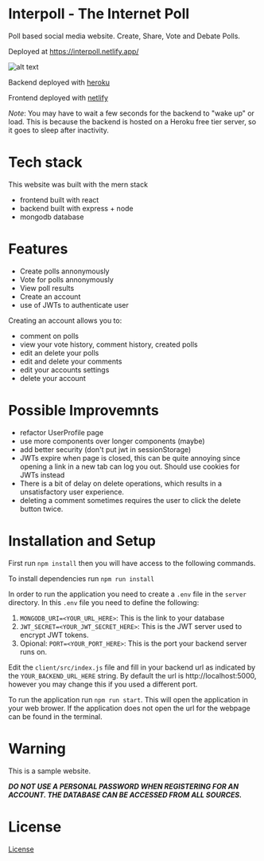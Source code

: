 # Interpoll - The Internet Poll

Poll based social media website. Create, Share, Vote and Debate Polls.

Deployed at https://interpoll.netlify.app/

![alt text][image]

[image]: https://i.imgur.com/ECYCxkN.png "Website Image"

Backend deployed with [heroku](https://www.heroku.com)

Frontend deployed with [netlify](https://www.netlify.com/)

*Note*: You may have to wait a few seconds for the backend to "wake up" or load. This is because the backend is hosted on a Heroku free tier server, so it goes to sleep after inactivity.

# Tech stack
This website was built with the mern stack
- frontend built with react
- backend built with express + node 
- mongodb database

# Features
- Create polls annonymously
- Vote for polls annonymously
- View poll results 
- Create an account
- use of JWTs to authenticate user

Creating an account allows you to:
  - comment on polls
  - view your vote history, comment history, created polls
  - edit an delete your polls 
  - edit and delete your comments
  - edit your accounts settings
  - delete your account

# Possible Improvemnts
- refactor UserProfile page
- use more components over longer components (maybe)
- add better security (don't put jwt in sessionStorage)
- JWTs expire when page is closed, this can be quite annoying since opening a link in a new tab can log you out. Should use cookies for JWTs instead
- There is a bit of delay on delete operations, which results in a unsatisfactory user experience.
- deleting a comment sometimes requires the user to click the delete button twice.

# Installation and Setup

First run `npm install` then you will have access to the following commands.

To install dependencies run `npm run install`

In order to run the application you need to create a `.env` file in the `server` directory. In this `.env` file you need to define the following:
1. `MONGODB_URI=<YOUR_URL_HERE>`: This is the link to your database
2. `JWT_SECRET=<YOUR_JWT_SECRET_HERE>`: This is the JWT server used to encrypt JWT tokens.
3. Opional: `PORT=<YOUR_PORT_HERE>`: This is the port your backend server runs on.

Edit the `client/src/index.js` file and fill in your backend url as indicated by the `YOUR_BACKEND_URL_HERE` string. By default the url is http://localhost:5000, however you may change this if you used a different port.

To run the application run `npm run start`. This will open the application in your web brower. If the application does not open the url for the webpage can be found in the terminal.

# Warning
This is a sample website. <br/>

***DO NOT USE A PERSONAL PASSWORD WHEN REGISTERING FOR AN ACCOUNT.
THE DATABASE CAN BE ACCESSED FROM ALL SOURCES.***

# License 
[License](https://github.com/menghaoyu2002/interpoll/blob/main/LICENSE)
